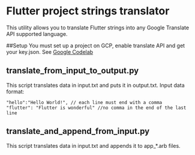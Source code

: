 # Flutter project strings translator

This utility allows you to translate Flutter strings into any Google Translate API supported language.

##Setup
You must set up a project on GCP, enable translate API and get your key.json. 
See [Google Codelab](https://codelabs.developers.google.com/codelabs/cloud-translation-python3#0)

## translate_from_input_to_output.py
This script translates data in input.txt and puts it in output.txt. Input data format:

```text
"hello":"Hello World!", // each line must end with a comma
"flutter": "Flutter is wonderful" //no comma in the end of the last line
```


## translate_and_append_from_input.py
This script translates data in input.txt and appends it to app_*.arb files.

